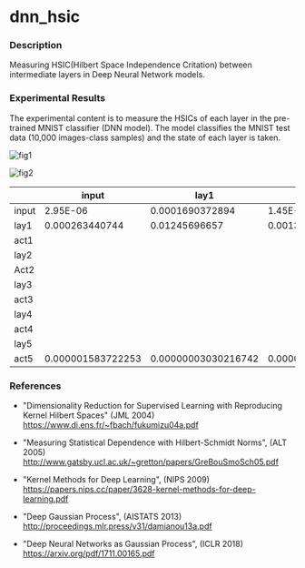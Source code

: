 # dnn_hsic

### Description

Measuring HSIC(Hilbert Space Independence Critation) between intermediate layers in Deep Neural Network models.

### Experimental Results

The experimental content is to measure the HSICs of each layer in the pre-trained MNIST classifier (DNN model). 
The model classifies the MNIST test data (10,000 images-class samples) and the state of each layer is taken.

![fig1](https://user-images.githubusercontent.com/31915487/61437436-0b2a4500-a978-11e9-8f0f-52a9844a1559.png)

![fig2](https://user-images.githubusercontent.com/31915487/61437439-0b2a4500-a978-11e9-93ba-48fd37a7e2af.png)

|       | input             | lay1                | act1              | lay2                | act2               | lay3                | act3              | lay4             | act4              | lay5              | act5                  |
| ----- | ----------------- | ------------------- | ----------------- | ------------------- | ------------------ | ------------------- | ----------------- | ---------------- | ----------------- | ----------------- | --------------------- |
| input | 2.95E-06          | 0.0001690372894     | 1.45E-05          | 0.000141198873      | 0.0000469996998    | 0.0001351601098     | 0.00008241862139  | 0.0001126127641  | 0.00002569158032  | 0.000009351987592 | 0.0000000004710106661 |
| lay1  | 0.000263440744    | 0.01245696657       | 0.001357019575    | 0.01041677749       | 0.004523675079     | 0.009755719057      | 0.007451573117    | 0.00940600974    | 0.002617222478    | 0.0009929085876   | 0.00000005291088778   |
| act1  |                   |                     |                   |                     |                    |                     |                   |                  |                   |                   |                       |
| lay2  |                   |                     |                   |                     |                    |                     |                   |                  |                   |                   |                       |
| Act2  |                   |                     |                   |                     |                    |                     |                   |                  |                   |                   |                       |
| lay3  |                   |                     |                   |                     |                    |                     |                   |                  |                   |                   |                       |
| act3  |                   |                     |                   |                     |                    |                     |                   |                  |                   |                   |                       |
| lay4  |                   |                     |                   |                     |                    |                     |                   |                  |                   |                   |                       |
| act4  |                   |                     |                   |                     |                    |                     |                   |                  |                   |                   |                       |
| lay5  |                   |                     |                   |                     |                    |                     |                   |                  |                   |                   |                       |
| act5  | 0.000001583722253 | 0.00000003030216742 | 0.000001212205375 | 0.00000003181505095 | 0.0000008012884461 | 0.00000006116697143 | 0.000002186409585 | 0.00000145169179 | 0.000006354812953 | 0.000006504984405 | 0.000000002807068279  |

### References

- "Dimensionality Reduction for Supervised Learning with Reproducing Kernel Hilbert Spaces" (JML 2004)<br>
https://www.di.ens.fr/~fbach/fukumizu04a.pdf

- "Measuring Statistical Dependence with Hilbert-Schmidt Norms", (ALT 2005)<br>
http://www.gatsby.ucl.ac.uk/~gretton/papers/GreBouSmoSch05.pdf

- "Kernel Methods for Deep Learning", (NIPS 2009)<br>
https://papers.nips.cc/paper/3628-kernel-methods-for-deep-learning.pdf

- "Deep Gaussian Process", (AISTATS 2013)<br>
http://proceedings.mlr.press/v31/damianou13a.pdf

- "Deep Neural Networks as Gaussian Process", (ICLR 2018)<br>
https://arxiv.org/pdf/1711.00165.pdf
